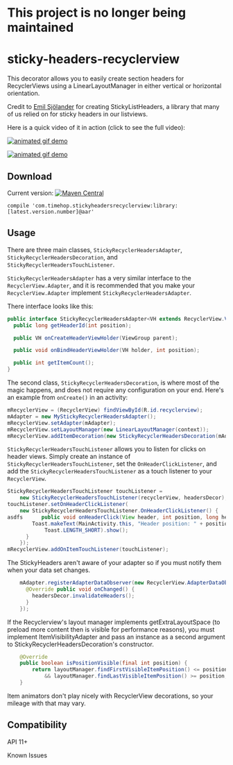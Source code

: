 This project is no longer being maintained
==========================================

sticky-headers-recyclerview
===========================

This decorator allows you to easily create section headers for RecyclerViews using a
LinearLayoutManager in either vertical or horizontal orientation.

Credit to [Emil Sjölander](https://github.com/emilsjolander) for creating StickyListHeaders,
a library that many of us relied on for sticky headers in our listviews.

Here is a quick video of it in action (click to see the full video):

[![animated gif demo](http://i.imgur.com/I0ztoPw.gif)](https://www.youtube.com/watch?v=zluBwbf3aew)

[![animated gif demo](http://i.imgur.com/b5pJjtL.gif)](https://www.youtube.com/watch?v=zluBwbf3aew)

Download
--------

Current version: [![Maven Central](https://maven-badges.herokuapp.com/maven-central/com.timehop.stickyheadersrecyclerview/library/badge.svg)](https://maven-badges.herokuapp.com/maven-central/com.timehop.stickyheadersrecyclerview/library)

    compile 'com.timehop.stickyheadersrecyclerview:library:[latest.version.number]@aar'


Usage
-----

There are three main classes, `StickyRecyclerHeadersAdapter`, `StickyRecyclerHeadersDecoration`,
and `StickyRecyclerHeadersTouchListener`.

`StickyRecyclerHeadersAdapter` has a very similar interface to the `RecyclerView.Adapter`, and it
is recommended that you make your `RecyclerView.Adapter` implement `StickyRecyclerHeadersAdapter`.

There interface looks like this:

```java
public interface StickyRecyclerHeadersAdapter<VH extends RecyclerView.ViewHolder> {
  public long getHeaderId(int position);

  public VH onCreateHeaderViewHolder(ViewGroup parent);

  public void onBindHeaderViewHolder(VH holder, int position);

  public int getItemCount();
}
```

The second class, `StickyRecyclerHeadersDecoration`, is where most of the magic happens, and does
not require any configuration on your end.  Here's an example from `onCreate()` in an activity:

```java
mRecyclerView = (RecyclerView) findViewById(R.id.recyclerview);
mAdapter = new MyStickyRecyclerHeadersAdapter();
mRecyclerView.setAdapter(mAdapter);
mRecyclerView.setLayoutManager(new LinearLayoutManager(context));
mRecyclerView.addItemDecoration(new StickyRecyclerHeadersDecoration(mAdapter));
```

`StickyRecyclerHeadersTouchListener` allows you to listen for clicks on header views.
Simply create an instance of `StickyRecyclerHeadersTouchListener`, set the `OnHeaderClickListener`,
and add the `StickyRecyclerHeadersTouchListener` as a touch listener to your `RecyclerView`.

```java
StickyRecyclerHeadersTouchListener touchListener =
    new StickyRecyclerHeadersTouchListener(recyclerView, headersDecor);
touchListener.setOnHeaderClickListener(
    new StickyRecyclerHeadersTouchListener.OnHeaderClickListener() {
asdfs      public void onHeaderClick(View header, int position, long headerId) {
        Toast.makeText(MainActivity.this, "Header position: " + position + ", id: " + headerId,
            Toast.LENGTH_SHORT).show();
      }
    });
mRecyclerView.addOnItemTouchListener(touchListener);
```

The StickyHeaders aren't aware of your adapter so if you must notify them when your data set changes.

```java
    mAdapter.registerAdapterDataObserver(new RecyclerView.AdapterDataObserver() {
      @Override public void onChanged() {
        headersDecor.invalidateHeaders();
      }
    });
```

If the Recyclerview's layout manager implements getExtraLayoutSpace (to preload more content then is
visible for performance reasons), you must implement ItemVisibilityAdapter and pass an instance as a
second argument to StickyRecyclerHeadersDecoration's constructor.
```java
    @Override
    public boolean isPositionVisible(final int position) {
        return layoutManager.findFirstVisibleItemPosition() <= position
            && layoutManager.findLastVisibleItemPosition() >= position;
    }
```


Item animators don't play nicely with RecyclerView decorations, so your mileage with that may vary.

Compatibility
-------------

API 11+

Known Issues